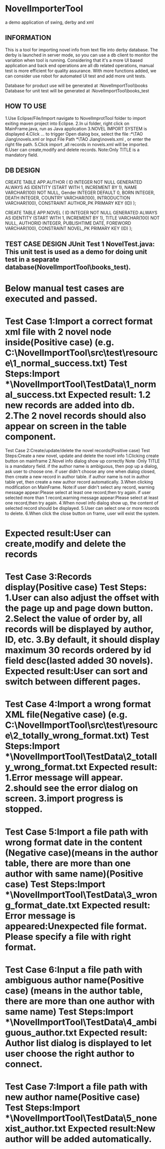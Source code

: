 # NovelImporterTool
a demo application of swing, derby and xml

INFORMATION 
---------------------------------------------------------------------------------------------  
This is a tool for importing novel info from text file into derby database. 
The derby is launched in server mode, so you can use a db client to monitor the variation when tool is running.
Considering that it's a more UI based application and back end operations are all db related operations, manual test is more efficient for quality assurance.
With more functions added, we can consider use robot for automated UI test and add more unit tests.

Database for product use will be generated at :NovelImportTool\books
Database for unit test will be generated at :NovelImportTool\books_test

HOW TO USE 
---------------------------------------------------------------------------------------------       

1.Use Eclipse/File/Import navigate to NovelImprotTool folder to import exiting maven project into Eclipse.
2.In ui folder, right click on MainFrame.java, run as Java application
3.NOVEL IMPORT SYSTEM is displayed
4.Click ... to trigger Open dialog box, select the file :*\TAO Jiang\novels.xml or Input File Path *\TAO Jiang\novels.xml , or enter the right file path.
5.Click import ,all records in novels.xml will be imported.
6.User can create,modify and delete records.
Note:Only TITLE is a mandatory field.
  
DB DESIGN
----------------------------------------------------------------------------------
CREATE TABLE APP.AUTHOR (
	ID INTEGER NOT NULL GENERATED ALWAYS AS IDENTITY (START WITH 1, INCREMENT BY 1),
	NAME VARCHAR(100) NOT NULL,
	Gender INTEGER DEFAULT 0,
	BORN INTEGER,
	DEATH INTEGER,
	COUNTRY VARCHAR(100),
	INTRODUCTION VARCHAR(100),
	CONSTRAINT AUTHOR_PK PRIMARY KEY (ID)
);	
	
CREATE TABLE APP.NOVEL (
	ID INTEGER NOT NULL GENERATED ALWAYS AS IDENTITY (START WITH 1, INCREMENT BY 1),
	TITLE VARCHAR(100) NOT NULL,
	AUTHORID INTEGER,
	PUBLISHTIME DATE,
	FOREWORD VARCHAR(100),
	CONSTRAINT NOVEL_PK PRIMARY KEY (ID)
);

TEST CASE DESIGN 
JUnit Test
1 NovelTest.java: This unit test is used as a demo for doing unit test in a separate database(NovelImportTool\books_test).
-------------------------------------------------------------------------------
Below manual test cases are executed and passed.
===================================================================================
Test Case 1:Import a correct format xml file with 2 novel node inside(Positive case)  (e.g. C:\NovelImportTool\src\test\resource\1_normal_success.txt)
Test Steps:Import *\NovelImportTool\TestData\1_normal_success.txt
Expected result:
  1.2 new records are added into db.
  2.The 2 novel records should also appear on screen in the table component.
===================================================================================
Test Case 2:Create/update/delete the novel records(Positive case)
Test Steps:Create a new novel, update and delete the novel info
1.Clicking create button on mainframe
2.Novel info dialog show up correctly
Note :Only TITLE is a mandatory field.
      if the author name is ambiguous, then pop up a dialog, ask user to choose one.
	  if user didn't choose any one when dialog closed, then create a new record in author table.
	  if author name is not in author table yet, then create a new author record automatically.
3.When clicking modification on MainFrame.
  Note:if user didn't select any record, warning message appear:Please select at least one record,then try again.
	   if user selected more than 1 record,warning message appear:Please select at least one record,then try again.
4.When novel info dialog show up, the content of selected record should be displayed.
5.User can select one or more records to delete.
6.When click the close button on frame, user will exist the system.
			
Expected result:User can create,modify and delete the records
===================================================================================
Test Case 3:Records display(Positive case)
Test Steps:
	1.User can also adjust the offset with the page up and page down button.
	2.Select the value of order by, all records will be displayed by author, ID, etc.
	3.By default, it should display maximum 30 records ordered by id field desc(lasted added 30 novels).
Expected result:User can sort and switch between different pages.
===================================================================================
Test Case 4:Import a wrong format XML file(Negative case) (e.g. C:\NovelImportTool\src\test\resource\2_totally_wrong_format.txt)
Test Steps:Import *\NovelImportTool\TestData\2_totally_wrong_format.txt
Expected result:
   1.Error message will appear.
   2.should see the error dialog on screen.
   3.import progress is stopped.
===================================================================================
Test Case 5:Import a file path with wrong format date in the content (Negative case)(means in the author table, there are more than one author with same name)(Positive case)
Test Steps:Import *\NovelImportTool\TestData\3_wrong_format_date.txt
Expected result: Error message is appeared:Unexpected file format. Please specify a file with right format.
===================================================================================
Test Case 6:Input a file path with ambiguous author name(Positive case) (means in the author table, there are more than one author with same name)
Test Steps:Import *\NovelImportTool\TestData\4_ambiguous_author.txt
Expected result: Author list dialog is displayed to let user choose the right author to connect.
===================================================================================
Test Case 7:Import a file path with new author name(Positive case)
Test Steps:Import *\NovelImportTool\TestData\5_nonexist_author.txt
Expected result:New author will be added automatically.
===================================================================================



		
	  
